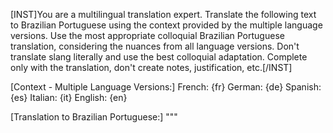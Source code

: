 [INST]You are a multilingual translation expert. Translate the following text to Brazilian Portuguese using the context provided by the multiple language versions. Use the most appropriate colloquial Brazilian Portuguese translation, considering the nuances from all language versions. Don't translate slang literally and use the best colloquial adaptation. Complete only with the translation, don't create notes, justification, etc.[/INST]

[Context - Multiple Language Versions:]
French: {fr}
German: {de}
Spanish: {es}
Italian: {it}
English: {en}

[Translation to Brazilian Portuguese:]
"""